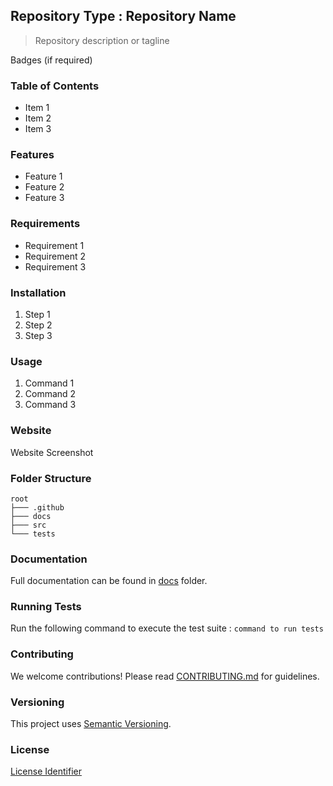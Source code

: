 ## Repository Type : Repository Name

> Repository description or tagline

Badges (if required)

### Table of Contents

- Item 1
- Item 2
- Item 3

### Features

- Feature 1
- Feature 2
- Feature 3

### Requirements

- Requirement 1
- Requirement 2
- Requirement 3

### Installation

1. Step 1
2. Step 2
3. Step 3

### Usage

1. Command 1
2. Command 2
3. Command 3

### Website

Website Screenshot

### Folder Structure

```
root
├─── .github
├─── docs
├─── src
└─── tests
```

### Documentation

Full documentation can be found in [docs](docs/) folder.

### Running Tests

Run the following command to execute the test suite : `command to run tests`

### Contributing

We welcome contributions! Please read [CONTRIBUTING.md](CONTRIBUTING.md) for guidelines.

### Versioning

This project uses [Semantic Versioning](https://semver.org/).

### License

[License Identifier](LICENSE)